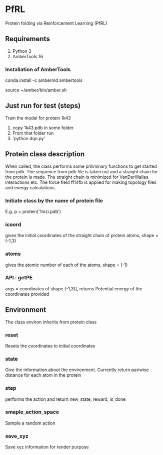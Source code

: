 # PfRL

Protein folding via Reinforcement Learning (PfRL)

## Requirements

1. Python 3
2. AmberTools 16

### Installation of AmberTools

conda install -c ambermd ambertools

source ~/amber/bin/amber.sh

## Just run for test (steps)

Train the model for protein 1k43
1. copy 1k43.pdb in some folder
2. From that folder run
3. 'python dqn.py'


## Protein class description

When called, the class performs some priliminary functions to get started from pdb. The sequence from pdb file is taken out and a straight chain for the protein is made. The straight chain is minimized for VanDerWallas interactions etc. The force field ff14fb is applied for making topology files and energy calculations.

### Initiate class by the name of protein file

E.g. p = protein('1mzi.pdb')

### icoord

gives the initial coordinates of the straight chain of protein atoms,
shape = (-1,3)

### atoms

gives the atomic number of each of the atoms,
shape = (-1)

### API : getPE

args = coordinates of shape (-1,3)],
returns Potential energy of the coordinates provided

## Environment

The class environ inherits from protein class

### reset

Resets the coordinates to initial coordinates

### state

Give the information about the environment. Currently return pairwise distance for each atom in the protein

### step

performs the action and return new_state, reward, is_done

### smaple_action_space

Sample a random action

### save_xyz

Save xyz information for render purpose
